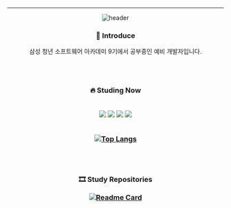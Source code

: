 <!--
**Hhaeum/Hhaeum** is a ✨ _special_ ✨ repository because its `README.md` (this file) appears on your GitHub profile.

Here are some ideas to get you started:

- 🔭 I’m currently working on ...
- 🌱 I’m currently learning ...
- 👯 I’m looking to collaborate on ...
- 🤔 I’m looking for help with ...
- 💬 Ask me about ...
- 📫 How to reach me: ...
- 😄 Pronouns: ...
- ⚡ Fun fact: ...
-->
---
<div align=center>

  ![header](https://capsule-render.vercel.app/api?type=slice&color=timeGradient&height=250&section=header&text=Steadfast!!&fontSize=40&fontColor=FFFFFF&rotate=15&fontAlign=80&fontAlignY=40&stroke=FF700)
  
  <h3>🐾 Introduce</h3>
  <p> 삼성 청년 소프트웨어 아카데미 9기에서 공부중인 예비 개발자입니다. </p>
  <br><br>
  
</div>

 <h3 align="center">
  
  
  🔥 Studing Now
  <br><br>
 <div align=center>
  <img src= "https://img.shields.io/badge/Python-3776AB?style=flat&logo=python&logoColor=white"/> <img src= "https://img.shields.io/badge/Kotlin-7F52FF?style=flat&logo=kotlin&logoColor=white"/> <img src= "https://img.shields.io/badge/JavaScript-F7DF1E?style=flat&logo=javascript&logoColor=white"/> <img src= "https://img.shields.io/badge/Html-E34F26?style=flat&logo=html5&logoColor=white"/> 
                   
   <br>
   <br>
                  
   [![Top Langs](https://github-readme-stats.vercel.app/api/top-langs/?username=Hhaeum&layout=compact)](https://github.com/Hhaeum/github-readme-stats)
   
   <br>
   <br>
       
   🎞 Study Repositories
     <br>
   
   [![Readme Card](https://github-readme-stats.vercel.app/api/pin/?username=Hhaeum&repo=AlgorithmsLog)](https://github.com/Hhaeum/AlgorithmsLog)


</div>
